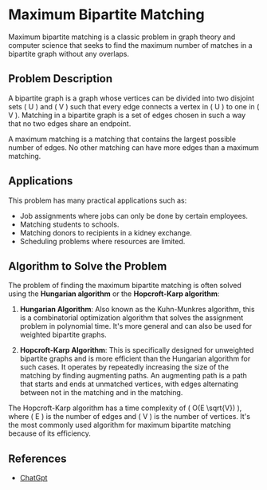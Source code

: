 # Maximum Bipartite Matching

Maximum bipartite matching is a classic problem in graph theory and computer science that seeks to find the maximum number of matches in a bipartite graph without any overlaps.

## Problem Description

A bipartite graph is a graph whose vertices can be divided into two disjoint sets \( U \) and \( V \) such that every edge connects a vertex in \( U \) to one in \( V \). Matching in a bipartite graph is a set of edges chosen in such a way that no two edges share an endpoint.

A maximum matching is a matching that contains the largest possible number of edges. No other matching can have more edges than a maximum matching.

## Applications

This problem has many practical applications such as:

-   Job assignments where jobs can only be done by certain employees.
-   Matching students to schools.
-   Matching donors to recipients in a kidney exchange.
-   Scheduling problems where resources are limited.

## Algorithm to Solve the Problem

The problem of finding the maximum bipartite matching is often solved using the **Hungarian algorithm** or the **Hopcroft-Karp algorithm**:

1. **Hungarian Algorithm**: Also known as the Kuhn-Munkres algorithm, this is a combinatorial optimization algorithm that solves the assignment problem in polynomial time. It's more general and can also be used for weighted bipartite graphs.

2. **Hopcroft-Karp Algorithm**: This is specifically designed for unweighted bipartite graphs and is more efficient than the Hungarian algorithm for such cases. It operates by repeatedly increasing the size of the matching by finding augmenting paths. An augmenting path is a path that starts and ends at unmatched vertices, with edges alternating between not in the matching and in the matching.

The Hopcroft-Karp algorithm has a time complexity of \( O(E \sqrt{V}) \), where \( E \) is the number of edges and \( V \) is the number of vertices. It's the most commonly used algorithm for maximum bipartite matching because of its efficiency.

## References

-   [ChatGpt](https://chat.openai.com/c/9d1f616b-6bdb-47c7-a3e2-7a48e983e2cf)
